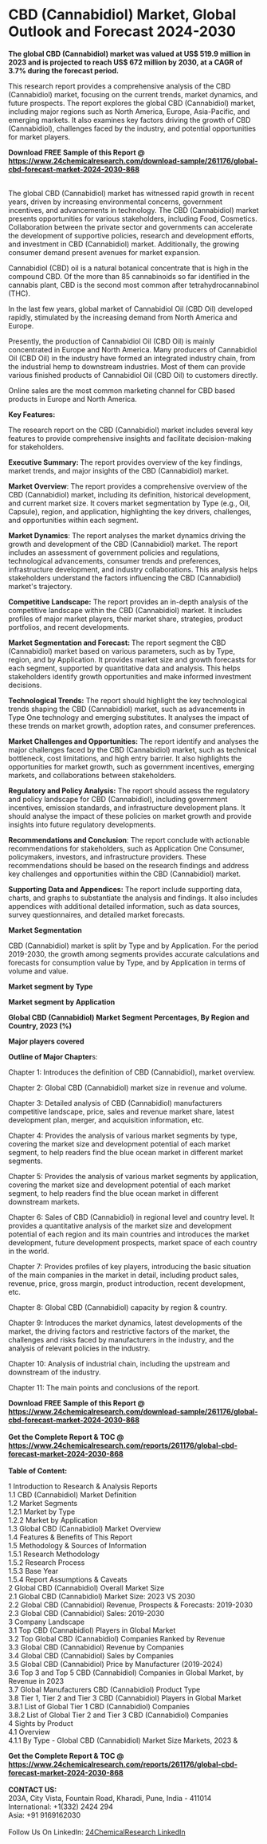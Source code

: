 <h1>CBD (Cannabidiol) Market, Global Outlook and Forecast 2024-2030</h1><p><strong>The global CBD (Cannabidiol) market was valued at US$ 519.9 million in 2023 and is projected to reach US$ 672 million by 2030, at a CAGR of 3.7% during the forecast period.</strong></p><p>
</p><p>This research report provides a comprehensive analysis of the CBD (Cannabidiol) market, focusing on the current trends, market dynamics, and future prospects. The report explores the global CBD (Cannabidiol) market, including major regions such as North America, Europe, Asia-Pacific, and emerging markets. It also examines key factors driving the growth of CBD (Cannabidiol), challenges faced by the industry, and potential opportunities for market players.</p><div><b>Download FREE Sample of this Report @ 
            <a href="https://www.24chemicalresearch.com/download-sample/261176/global-cbd-forecast-market-2024-2030-868">
            https://www.24chemicalresearch.com/download-sample/261176/global-cbd-forecast-market-2024-2030-868</a></b></div><br><p>
The global CBD (Cannabidiol) market has witnessed rapid growth in recent years, driven by increasing environmental concerns, government incentives, and advancements in technology. The CBD (Cannabidiol) market presents opportunities for various stakeholders, including Food, Cosmetics. Collaboration between the private sector and governments can accelerate the development of supportive policies, research and development efforts, and investment in CBD (Cannabidiol) market. Additionally, the growing consumer demand present avenues for market expansion.</p><p>
Cannabidiol (CBD) oil is a natural botanical concentrate that is high in the compound CBD. Of the more than 85 cannabinoids so far identified in the cannabis plant, CBD is the second most common after tetrahydrocannabinol (THC).</p><p>
In the last few years, global market of Cannabidiol Oil (CBD Oil) developed rapidly, stimulated by the increasing demand from North America and Europe.</p><p>
Presently, the production of Cannabidiol Oil (CBD Oil) is mainly concentrated in Europe and North America. Many producers of Cannabidiol Oil (CBD Oil) in the industry have formed an integrated industry chain, from the industrial hemp to downstream industries. Most of them can provide various finished products of Cannabidiol Oil (CBD Oil) to customers directly.</p><p>
Online sales are the most common marketing channel for CBD based products in Europe and North America.</p><p>
<strong>Key Features:</strong></p><p>
The research report on the CBD (Cannabidiol) market includes several key features to provide comprehensive insights and facilitate decision-making for stakeholders.</p><p>
<strong>Executive Summary: </strong>The report provides overview of the key findings, market trends, and major insights of the CBD (Cannabidiol) market.</p><p>
<strong>Market Overview</strong>: The report provides a comprehensive overview of the CBD (Cannabidiol) market, including its definition, historical development, and current market size. It covers market segmentation by Type (e.g., Oil, Capsule), region, and application, highlighting the key drivers, challenges, and opportunities within each segment.</p><p>
<strong>Market Dynamics</strong>: The report analyses the market dynamics driving the growth and development of the CBD (Cannabidiol) market. The report includes an assessment of government policies and regulations, technological advancements, consumer trends and preferences, infrastructure development, and industry collaborations. This analysis helps stakeholders understand the factors influencing the CBD (Cannabidiol) market's trajectory.</p><p>
<strong>Competitive Landscape:</strong> The report provides an in-depth analysis of the competitive landscape within the CBD (Cannabidiol) market. It includes profiles of major market players, their market share, strategies, product portfolios, and recent developments.</p><p>
<strong>Market Segmentation and Forecast: </strong>The report segment the CBD (Cannabidiol) market based on various parameters, such as by Type, region, and by Application. It provides market size and growth forecasts for each segment, supported by quantitative data and analysis. This helps stakeholders identify growth opportunities and make informed investment decisions.</p><p>
<strong>Technological Trends:</strong> The report should highlight the key technological trends shaping the CBD (Cannabidiol) market, such as advancements in Type One technology and emerging substitutes. It analyses the impact of these trends on market growth, adoption rates, and consumer preferences.</p><p>
<strong>Market Challenges and Opportunities:</strong> The report identify and analyses the major challenges faced by the CBD (Cannabidiol) market, such as technical bottleneck, cost limitations, and high entry barrier. It also highlights the opportunities for market growth, such as government incentives, emerging markets, and collaborations between stakeholders.</p><p>
<strong>Regulatory and Policy Analysis:</strong> The report should assess the regulatory and policy landscape for CBD (Cannabidiol), including government incentives, emission standards, and infrastructure development plans. It should analyse the impact of these policies on market growth and provide insights into future regulatory developments.</p><p>
<strong>Recommendations and Conclusion</strong>: The report conclude with actionable recommendations for stakeholders, such as Application One Consumer, policymakers, investors, and infrastructure providers. These recommendations should be based on the research findings and address key challenges and opportunities within the CBD (Cannabidiol) market.</p><p>
<strong>Supporting Data and Appendices:</strong> The report include supporting data, charts, and graphs to substantiate the analysis and findings. It also includes appendices with additional detailed information, such as data sources, survey questionnaires, and detailed market forecasts.</p><p>
<strong>Market Segmentation</strong></p><p>
CBD (Cannabidiol) market is split by Type and by Application. For the period 2019-2030, the growth among segments provides accurate calculations and forecasts for consumption value by Type, and by Application in terms of volume and value.</p><p>
<strong>Market segment by Type</strong></p><p>
</p><p>
</p><p><strong>Market segment by Application</strong></p><p>
</p><p>
</p><p><strong>Global CBD (Cannabidiol) Market Segment Percentages, By Region and Country, 2023 (%)</strong></p><p>
</p><p>
</p><p><strong>Major players covered</strong></p><p>
</p><p>
</p><p><strong>Outline of Major Chapter</strong>s:</p><p>
Chapter 1: Introduces the definition of CBD (Cannabidiol), market overview.</p><p>
Chapter 2: Global CBD (Cannabidiol) market size in revenue and volume.</p><p>
Chapter 3: Detailed analysis of CBD (Cannabidiol) manufacturers competitive landscape, price, sales and revenue market share, latest development plan, merger, and acquisition information, etc.</p><p>
Chapter 4: Provides the analysis of various market segments by type, covering the market size and development potential of each market segment, to help readers find the blue ocean market in different market segments.</p><p>
Chapter 5: Provides the analysis of various market segments by application, covering the market size and development potential of each market segment, to help readers find the blue ocean market in different downstream markets.</p><p>
Chapter 6: Sales of CBD (Cannabidiol) in regional level and country level. It provides a quantitative analysis of the market size and development potential of each region and its main countries and introduces the market development, future development prospects, market space of each country in the world.</p><p>
Chapter 7: Provides profiles of key players, introducing the basic situation of the main companies in the market in detail, including product sales, revenue, price, gross margin, product introduction, recent development, etc.</p><p>
Chapter 8: Global CBD (Cannabidiol) capacity by region &amp; country.</p><p>
Chapter 9: Introduces the market dynamics, latest developments of the market, the driving factors and restrictive factors of the market, the challenges and risks faced by manufacturers in the industry, and the analysis of relevant policies in the industry.</p><p>
Chapter 10: Analysis of industrial chain, including the upstream and downstream of the industry.</p><p>
Chapter 11: The main points and conclusions of the report.</p><div><b>Download FREE Sample of this Report @ 
            <a href="https://www.24chemicalresearch.com/download-sample/261176/global-cbd-forecast-market-2024-2030-868">
            https://www.24chemicalresearch.com/download-sample/261176/global-cbd-forecast-market-2024-2030-868</a></b></div><br><div><b>Get the Complete Report & TOC @ 
            <a href="https://www.24chemicalresearch.com/reports/261176/global-cbd-forecast-market-2024-2030-868">
            https://www.24chemicalresearch.com/reports/261176/global-cbd-forecast-market-2024-2030-868</a></b></div><br>
            <b>Table of Content:</b><p>1 Introduction to Research & Analysis Reports<br />
    1.1 CBD (Cannabidiol) Market Definition<br />
    1.2 Market Segments<br />
        1.2.1 Market by Type<br />
        1.2.2 Market by Application<br />
    1.3 Global CBD (Cannabidiol) Market Overview<br />
    1.4 Features & Benefits of This Report<br />
    1.5 Methodology & Sources of Information<br />
        1.5.1 Research Methodology<br />
        1.5.2 Research Process<br />
        1.5.3 Base Year<br />
        1.5.4 Report Assumptions & Caveats<br />
2 Global CBD (Cannabidiol) Overall Market Size<br />
    2.1 Global CBD (Cannabidiol) Market Size: 2023 VS 2030<br />
    2.2 Global CBD (Cannabidiol) Revenue, Prospects & Forecasts: 2019-2030<br />
    2.3 Global CBD (Cannabidiol) Sales: 2019-2030<br />
3 Company Landscape<br />
    3.1 Top CBD (Cannabidiol) Players in Global Market<br />
    3.2 Top Global CBD (Cannabidiol) Companies Ranked by Revenue<br />
    3.3 Global CBD (Cannabidiol) Revenue by Companies<br />
    3.4 Global CBD (Cannabidiol) Sales by Companies<br />
    3.5 Global CBD (Cannabidiol) Price by Manufacturer (2019-2024)<br />
    3.6 Top 3 and Top 5 CBD (Cannabidiol) Companies in Global Market, by Revenue in 2023<br />
    3.7 Global Manufacturers CBD (Cannabidiol) Product Type<br />
    3.8 Tier 1, Tier 2 and Tier 3 CBD (Cannabidiol) Players in Global Market<br />
        3.8.1 List of Global Tier 1 CBD (Cannabidiol) Companies<br />
        3.8.2 List of Global Tier 2 and Tier 3 CBD (Cannabidiol) Companies<br />
4 Sights by Product<br />
    4.1 Overview<br />
        4.1.1 By Type - Global CBD (Cannabidiol) Market Size Markets, 2023 &</p><div><b>Get the Complete Report & TOC @ 
            <a href="https://www.24chemicalresearch.com/reports/261176/global-cbd-forecast-market-2024-2030-868">
            https://www.24chemicalresearch.com/reports/261176/global-cbd-forecast-market-2024-2030-868</a></b></div><br><b>CONTACT US:</b><br>
            203A, City Vista, Fountain Road, Kharadi, Pune, India - 411014<br>
            International: +1(332) 2424 294<br>
            Asia: +91 9169162030 <br><br>
            Follow Us On LinkedIn: <a href="https://www.linkedin.com/company/24chemicalresearch/">24ChemicalResearch LinkedIn</a>